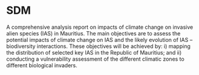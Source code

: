 # SDM
A comprehensive analysis report on impacts of climate change on invasive alien species (IAS) in Mauritius. The main objectives are to assess the potential impacts of climate change on IAS and the likely evolution of IAS – biodiversity interactions. These objectives will be achieved by: i) mapping the distribution of selected key IAS in the Republic of Mauritius; and ii) conducting a vulnerability assessment of the different climatic zones to different biological invaders.
